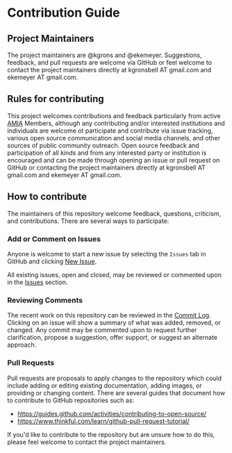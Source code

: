 # Contribution Guide

## Project Maintainers

The project maintainers are @kgrons and @ekemeyer. Suggestions, feedback, and pull requests are welcome via GitHub or feel welcome to contact the project maintainers directly at kgronsbell AT gmail.com and ekemeyer AT gmail.com.

## Rules for contributing

This project welcomes contributions and feedback particularly from active [AMIA](https://amianet.org) Members, although any contributing and/or interested institutions and individuals are welcome ot participate and contribute via issue tracking, various open source communication and social media channels, and other sources of public community outreach. Open source feedback and participation of all kinds and from any interested party or institution is encouraged and can be made through opening an issue or pull request on GitHub or contacting the project maintainers directly at kgronsbell AT gmail.com and ekemeyer AT gmail.com.

## How to contribute

The maintainers of this repository welcome feedback, questions, criticism, and contributions. There are several ways to participate:

### Add or Comment on Issues

Anyone is welcome to start a new issue by selecting the `Issues` tab in GitHub and clicking [New Issue](https://github.com/amiaopensource/amia-org/issues/new).

All existing issues, open and closed, may be reviewed or commented upon in the [Issues](https://github.com/amiaopensource/amia-org/issues?utf8=%E2%9C%93&q=is%3Aissue) section.

### Reviewing Comments

The recent work on this repository can be reviewed in the [Commit Log](https://github.com/amiaopensource/amia-org/commits/master). Clicking on an issue will show a summary of what was added, removed, or changed. Any commit may be commented upon to request further clarification, propose a suggestion, offer support, or suggest an alternate approach.

### Pull Requests

Pull requests are proposals to apply changes to the repository which could include adding or editing existing documentation, adding images, or providing or changing content. There are several guides that document how to contribute to GitHub repositories such as:

- https://guides.github.com/activities/contributing-to-open-source/
- https://www.thinkful.com/learn/github-pull-request-tutorial/

If you'd like to contribute to the repository but are unsure how to do this, please feel welcome to contact the project maintainers.


